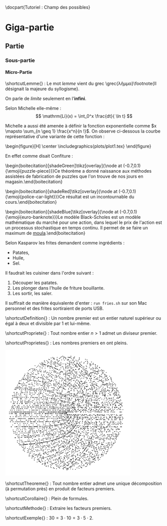
\docpart{Tutoriel : Champ des possibles}

# Giga-partie
## Partie
### Sous-partie
#### Micro-Partie

\shortcutLemme{} : Le mot *lemme* vient du grec \grec{λῆμμα}\footnote{Il désignait la majeure du syllogisme}.

On parle de *limite* seulement en l'**infini**.

Selon Michelle elle-même :
$$
	\mathrm{Li}(x) = \int_0^x \frac{dt}{ \ln t}
$$

Michelle a aussi été amenée à définir la fonction exponentielle comme $x \mapsto \sum_{n \geq 1} \frac{x^n}{n !}$. On observe ci-dessous la courbe représentative d'une variante de cette fonction :

\begin{figure}[H] \center \includegraphics{plots/plot1.tex} \end{figure}


En effet comme disait Confiture :

\begin{boitecitation}[shadeGreen]\tikz[overlay]{\node at (-0.7,0.1) {\emoji{puzzle-piece}}}Ce théorème a donné naissance aux méthodes assistées de fabrication de puzzles que l'on trouve de nos jours en magasin.\end{boitecitation}

\begin{boitecitation}[shadeRed]\tikz[overlay]{\node at (-0.7,0.1) {\emoji{police-car-light}}}Ce résultat est un incontournable du cours.\end{boitecitation}

\begin{boitecitation}[shadeBlue]\tikz[overlay]{\node at (-0.7,0.1) {\emoji{euro-banknote}}}Le modèle Black-Scholes est un modèle mathématique du marché pour une action, dans lequel le prix de l'action est un processus stochastique en temps continu. Il permet de se faire un maximum de [moula](https://fr.wiktionary.org/wiki/moulaga).\end{boitecitation}

Selon Kasparov les frites demandent comme ingrédients :

* Patates,
* Huile,
* Sel.

Il faudrait les cuisiner dans l'ordre suivant :

1. Découper les patates.
2. Les plonger dans l'huile de friture bouillante.
3. Les sortir, les saler.

Il suffirait de manière équivalente d'enter : `run fries.sh` sur son Mac personnel et des frites sortiraient de ports USB.

\shortcutDefinition{} : Un nombre premier est un entier naturel supérieur ou égal à deux et divisible par $1$ et lui-même.

\shortcutPropriete{} : Tout nombre entier $n>1$ admet un diviseur premier.

\shortcutProprietes{} : Les nombres premiers en ont pleins.

![Nombres premiers](images/premiers.png "Une illustration de nombres premiers.")

\shortcutTheoreme{} : Tout nombre entier admet une unique décomposition (à permutation près) en produit de facteurs premiers.

\shortcutCorollaire{} : Plein de formules.

\shortcutMethode{} : Extraire les facteurs premiers.

\shortcutExemple{} : $30 = 3 \cdot 10 = 3 \cdot 5 \cdot 2$.